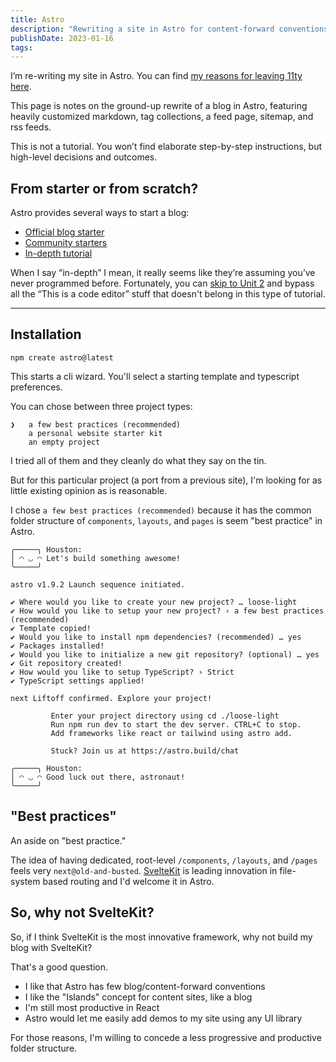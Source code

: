```yaml
---
title: Astro
description: "Rewriting a site in Astro for content-forward conventions, 'islands' concept, React productivity, and easy UI library demos integration."
publishDate: 2023-01-16
tags:
---
```


I’m re-writing my site in Astro. You can find [my reasons for leaving 11ty here]().

This page is notes on the ground-up rewrite of a blog in Astro, featuring heavily customized markdown, tag collections, a feed page, sitemap, and rss feeds.

This is not a tutorial. You won’t find elaborate step-by-step instructions, but high-level decisions and outcomes.

## From starter or from scratch?

Astro provides several ways to start a blog:

- [Official blog starter](https://astro.build/themes/details/blog/)
- [Community starters](https://astro.build/themes/blog/)
- [In-depth tutorial](https://docs.astro.build/en/tutorial/0-introduction/)

When I say “in-depth” I mean, it really seems like they’re assuming you’ve never programmed before. Fortunately, you can [skip to Unit 2](https://docs.astro.build/en/tutorial/2-pages/) and bypass all the “This is a code editor” stuff that doesn't belong in this type of tutorial.

---

## Installation

```
npm create astro@latest
```

This starts a cli wizard.
You'll select a starting template and typescript preferences.

You can chose between three project types:

```
❯   a few best practices (recommended)
    a personal website starter kit
    an empty project
```

I tried all of them and they cleanly do what they say on the tin.

But for this particular project (a port from a previous site), I'm looking for as little existing opinion as is reasonable.

I chose `a few best practices (recommended)` because it has the common folder structure of `components`, `layouts`, and `pages` is seem "best practice" in Astro.

```
╭─────╮ Houston:
│ ◠ ◡ ◠ Let's build something awesome!
╰─────╯

astro v1.9.2 Launch sequence initiated.

✔ Where would you like to create your new project? … loose-light
✔ How would you like to setup your new project? › a few best practices (recommended)
✔ Template copied!
✔ Would you like to install npm dependencies? (recommended) … yes
✔ Packages installed!
✔ Would you like to initialize a new git repository? (optional) … yes
✔ Git repository created!
✔ How would you like to setup TypeScript? › Strict
✔ TypeScript settings applied!

next Liftoff confirmed. Explore your project!

         Enter your project directory using cd ./loose-light
         Run npm run dev to start the dev server. CTRL+C to stop.
         Add frameworks like react or tailwind using astro add.

         Stuck? Join us at https://astro.build/chat

╭─────╮ Houston:
│ ◠ ◡ ◠ Good luck out there, astronaut!
╰─────╯
```

## "Best practices"

An aside on "best practice."

The idea of having dedicated, root-level `/components`, `/layouts`, and `/pages` feels very `next@old-and-busted`. [SvelteKit](https://kit.svelte.dev/) is leading innovation in file-system based routing and I'd welcome it in Astro.

## So, why not SvelteKit?

So, if I think SvelteKit is the most innovative framework, why not build my blog with SvelteKit?

That's a good question.

- I like that Astro has few blog/content-forward conventions
- I like the "Islands" concept for content sites, like a blog
- I'm still most productive in React
- Astro would let me easily add demos to my site using any UI library

For those reasons, I'm willing to concede a less progressive and productive folder structure.
